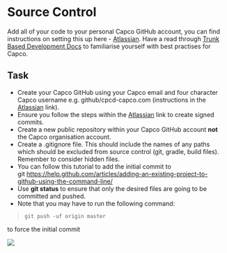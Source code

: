 # Source Control

Add all of your code to your personal Capco GitHub account, you can find instructions on setting this up here - [Atlassian](https://ilabs-capco.atlassian.net/wiki/spaces/BPG/pages/812580874/Capco+Digital+Github+Organisation+Contributions). Have a read through [Trunk Based Development Docs](https://trunkbaseddevelopment.com/) to familiarise yourself with best practises for Capco. 

## Task

-   Create your Capco GitHub using your Capco email and four character Capco username e.g. github/cpcd-capco.com (instructions in the [Atlassian](https://ilabs-capco.atlassian.net/wiki/spaces/BPG/pages/812580874/Capco+Digital+Github+Organisation+Contributions) link).
-   Ensure you follow the steps within the [Atlassian](https://ilabs-capco.atlassian.net/wiki/spaces/BPG/pages/812580874/Capco+Digital+Github+Organisation+Contributions) link to create signed commits.
-   Create a new public repository within your Capco GitHub account **not** the Capco organisation account. 
-   Create a .gitignore file. This should include the names of any paths which should be excluded from source control (git, gradle, build files). Remember to consider hidden files. 
-   You can follow this tutorial to add the initial commit to git <https://help.github.com/articles/adding-an-existing-project-to-github-using-the-command-line/>
-   Use **git status** to ensure that only the desired files are going to be committed and pushed.
-   Note that you may have to run the following command:

>     git push -uf origin master

to force the initial commit

![](attachments/418971746/429096961.png?height=250)
